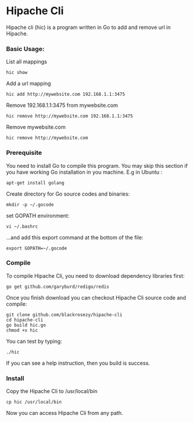 Hipache Cli
===========

Hipache cli (hic) is a program written in Go to add and remove url in Hipache.


### Basic Usage:
List all mappings
```
hic show
```

Add a url mapping
```
hic add http://mywebsite.com 192.168.1.1:3475
```

Remove 192.168.1.1:3475 from mywebsite.com
```
hic remove http://mywebsite.com 192.168.1.1:3475
```

Remove mywebsite.com
```
hic remove http://mywebsite.com
```


### Prerequisite

You need to install Go to compile this program. You may skip this section if you have working Go installation in you machine. E.g in Ubuntu :
```
apt-get install golang
```
Create directory for Go source codes and binaries:
```
mkdir -p ~/.gocode
```
set GOPATH environment:
```
vi ~/.bashrc
```
...and add this export command at the bottom of the file:
```
export GOPATH=~/.gocode
```


### Compile

To compile Hipache Cli, you need to download dependency libraries first:
```
go get github.com/garyburd/redigo/redis
```
Once you finish download you can checkout Hipache Cli source code and compile:
```
git clone github.com/blackrosezy/hipache-cli
cd hipache-cli
go build hic.go
chmod +x hic
```

You can test by typing:
```
./hic
```


If you can see a help instruction, then you build is success.

### Install

Copy the Hipache Cli to /usr/local/bin
```
cp hic /usr/local/bin
```
Now you can access Hipache Cli from any path.

